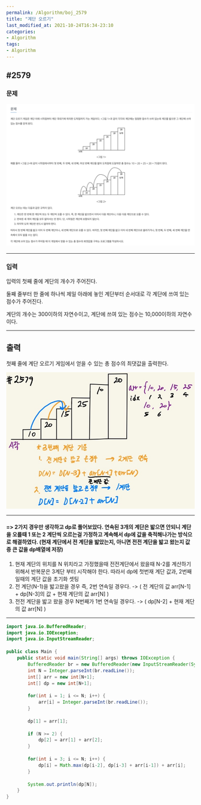 ```yaml
---
permalink: /Algorithm/boj_2579
title: "계단 오르기"
last_modified_at: 2021-10-24T16:34-23:10
categories:
- Algorithm
tags:
- Algorithm
---
```


## #2579

### 문제

![2579-question](/assets/image/algo/2579-question.png)

---

### 입력

입력의 첫째 줄에 계단의 개수가 주어진다.

둘째 줄부터 한 줄에 하나씩 제일 아래에 놓인 계단부터 순서대로 각 계단에 쓰여 있는 점수가 주어진다.  

계단의 개수는 300이하의 자연수이고, 계단에 쓰여 있는 점수는 10,000이하의 자연수이다.

---

## 출력

첫째 줄에 계단 오르기 게임에서 얻을 수 있는 총 점수의 최댓값을 출력한다.

![2579](/assets/image/algo/2579.jpg)

---

#### => 2가지 경우만 생각하고 dp로 풀어보았다. 연속된 3개의 계단은 밟으면 안되니 계단을 오를때 1 또는 2 계단씩 오르는걸 가정하고 계속해서 dp에 값을 축적해나가는 방식으로 해결하였다. (현재 계단에서 전 계단을 밟았는지, 아니면 전전 계단을 밟고 왔는지 값 중 큰 값을 dp배열에 저장)
1. 현재 계단의 위치를 N 위치라고 가정했을때 전전계단에서 왔을때 N-2를 계산하기 위해서 반복문은 3계단 부터 시작해야 한다. 따라서 dp에 첫번재 계단 값과, 2번째일때의 계단 값을 초기화 셋팅
2. 전 계단(N-1)을 밟고왔을 경우 즉, 2번 연속일 경우다. -> ( 전 계단의 값 arr[N-1] + dp[N-3]의 값 + 현재 계단의 값 arr[N] )
3. 전전 계단을 밟고 왔을 경우 N번째가 1번 연속일 경우다. -> ( dp[N-2] + 현재 계단의 값 arr[N] )

---

```java
import java.io.BufferedReader;
import java.io.IOException;
import java.io.InputStreamReader;

public class Main {
    public static void main(String[] args) throws IOException {
        BufferedReader br = new BufferedReader(new InputStreamReader(System.in));
        int N = Integer.parseInt(br.readLine());
        int[] arr = new int[N+1];
        int[] dp = new int[N+1];

        for(int i = 1; i <= N; i++) {
            arr[i] = Integer.parseInt(br.readLine());
        }

        dp[1] = arr[1];

        if (N >= 2) {
            dp[2] = arr[1] + arr[2];
        }

        for(int i = 3; i <= N; i++) {
            dp[i] = Math.max(dp[i-2], dp[i-3] + arr[i-1]) + arr[i];
        }

        System.out.println(dp[N]);
    }
}
```

